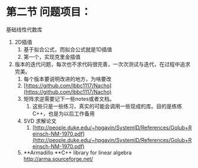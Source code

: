 # 第二节 问题项目：

基础线性代数库

1. 2D插值
   1. 基于拟合公式，而拟合公式就是1D插值
   2. 第一个，实现克里金插值
2. 版本的迭代问题，每次也不求代码很完善，一次次测试与迭代，在过程中追求完美。
   1. 每个版本要说明改进的地方，为啥要改
   2. [https://github.com/lbbc1117/Nacho](https://github.com/lbbc1117/Nacho)
   3. 矩阵求逆需要记下一些notes或者文档。
      1. 这些只是一些练习，真实的可能会调用一些现成的库。目的是练练C++，也是为以后工作备用
   4. SVD 求解论文
      1. [http://people.duke.edu/~hpgavin/SystemID/References/Golub+Reinsch-NM-1970.pdf](http://people.duke.edu/~hpgavin/SystemID/References/Golub+Reinsch-NM-1970.pdf)
   5. **Armadillo **C++ library for linear algebra http://arma.sourceforge.net/



